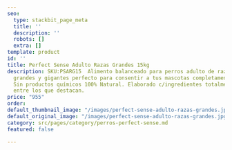 ```yaml
---
seo:
  type: stackbit_page_meta
  title: ''
  description: ''
  robots: []
  extra: []
template: product
id: ''
title: Perfect Sense Adulto Razas Grandes 15kg
description: SKU:PSARG15  Alimento balanceado para perros adulto de razas medianas,
  grandes y gigantes perfecto para consentir a tus mascotas completamente PREMIUM.
  Sin productos químicos 100% Natural. Elaborado c/ingredientes totalmente naturales
  entre los que destacan.
price: "955"
order: 
default_thumbnail_image: "/images/perfect-sense-adulto-razas-grandes.jpg"
default_original_image: "/images/perfect-sense-adulto-razas-grandes.jpg"
category: src/pages/category/perros-perfect-sense.md
featured: false

---
```

